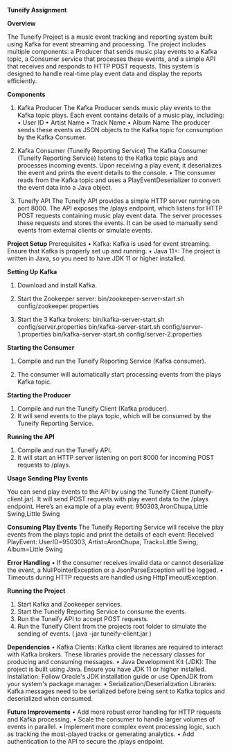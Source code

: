 **Tuneify Assignment**

**Overview**

The Tuneify Project is a music event tracking and reporting system built using Kafka for event streaming and processing. The project includes multiple components: a Producer that sends music play events to a Kafka topic, a Consumer service that processes these events, and a simple API that receives and responds to HTTP POST requests. This system is designed to handle real-time play event data and display the reports efficiently.

**Components**
1. Kafka Producer
  The Kafka Producer sends music play events to the Kafka topic plays. Each event contains details of a music play, including:
  • User ID
  •	Artist Name
  •	Track Name
  •	Album Name
  The producer sends these events as JSON objects to the Kafka topic for consumption by the Kafka Consumer.

2. Kafka Consumer (Tuneify Reporting Service)
  The Kafka Consumer (Tuneify Reporting Service) listens to the Kafka topic plays and processes incoming events. Upon receiving a play event, it deserializes the event and prints the event details to the console.
  •	The consumer reads from the Kafka topic and uses a PlayEventDeserializer to convert the event data into a Java object.

3. Tuneify API
The Tuneify API provides a simple HTTP server running on port 8000. The API exposes the /plays endpoint, which listens for HTTP POST requests containing music play event data. The server processes these requests and stores the events. It can be used to manually send events from external clients or simulate events.

**Project Setup**
Prerequisites
•	Kafka: Kafka is used for event streaming. Ensure that Kafka is properly set up and running.
•	Java 11+: The project is written in Java, so you need to have JDK 11 or higher installed.

**Setting Up Kafka**
1.	Download and install Kafka.

2.	Start the Zookeeper server:
      bin/zookeeper-server-start.sh config/zookeeper.properties

3.	Start the 3 Kafka brokers:
    bin/kafka-server-start.sh config/server.properties
      bin/kafka-server-start.sh config/server-1.properties
      bin/kafka-server-start.sh config/server-2.properties

**Starting the Consumer**
1.	Compile and run the Tuneify Reporting Service (Kafka consumer).

2.	The consumer will automatically start processing events from the plays Kafka topic.

**Starting the Producer**
1.	Compile and run the Tuneify Client (Kafka producer).
2.	It will send events to the plays topic, which will be consumed by the Tuneify Reporting Service.

**Running the API**
1.	Compile and run the Tuneify API.
2.	It will start an HTTP server listening on port 8000 for incoming POST requests to /plays.

**Usage**
**Sending Play Events**

You can send play events to the API by using the Tuneify Client (tuneify-client.jar). It will send POST requests with play event data to the /plays endpoint.
Here’s an example of a play event: 950303,AronChupa,Little Swing,Little Swing

**Consuming Play Events**
The Tuneify Reporting Service will receive the play events from the plays topic and print the details of each event:
Received PlayEvent: UserID=950303, Artist=AronChupa, Track=Little Swing, Album=Little Swing

**Error Handling**
  •	If the consumer receives invalid data or cannot deserialize the event, a NullPointerException or a JsonParseException will be logged.
  •	Timeouts during HTTP requests are handled using HttpTimeoutException.

**Running the Project**
1.	Start Kafka and Zookeeper services.
2.	Start the Tuneify Reporting Service to consume the events.
3.	Run the Tuneify API to accept POST requests.
4.	Run the Tuneify Client from the projects root folder to simulate the sending of events.    ( java -jar tuneify-client.jar )

**Dependencies**
•	Kafka Clients: Kafka client libraries are required to interact with Kafka brokers. These libraries provide the necessary classes for producing and consuming messages.
•	Java Development Kit (JDK): The project is built using Java. Ensure you have JDK 11 or higher installed. 
    Installation: Follow Oracle's JDK installation guide or use OpenJDK from your system's package manager.
•	Serialization/Deserialization Libraries: Kafka messages need to be serialized before being sent to Kafka topics and deserialized when consumed.

**Future Improvements**
•	Add more robust error handling for HTTP requests and Kafka processing.
•	Scale the consumer to handle larger volumes of events in parallel.
•	Implement more complex event processing logic, such as tracking the most-played tracks or generating analytics.
•	Add authentication to the API to secure the /plays endpoint.

